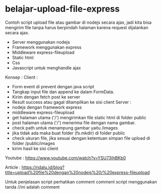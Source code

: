 # belajar-upload-file-express
Contoh script upload file atau gambar di nodejs secara ajax, jadi kita bisa mengirim file tanpa harus berpindah halaman karena request dijalankan secara ajax.

- Server menggunakan nodejs
- Framework menggunakan express
- Middleware express-fileupload
- Static html
- Css
- Javascript untuk menghandle ajax

Konsep :
Client :
- Form event di prevent dengan java script
- Tangkap input file dan append ke dalam FormData.
- Kirim dengan fetch post ke server
- Result success atau gagal ditampilkan ke sisi client
Server :
- nodejs dengan framework express
- middleware express-fileupload
- get halaman utama ('/') mengirimkan file static html di folder public
- post halaman utama ('/') menerima file dengan nama gambar.
- check path untuk menampung gambar yaitu /images
- jika tidak ada maka buat folder (fs.mkdir) di folder public
- check ukuran file, jika sesuai dengan ketentuan simpan file upload di folder /public/images
- kirim hasil ke sisi client

Youtube : https://www.youtube.com/watch?v=YSU73jhBKb0

Article : https://ndalu.id/blog?title=upload%20file%20dengan%20nodejs%20/%20express-fileupload

Untuk penjelasan script perhatikan comment
comment script menggunakan tanda //ini adalah comment
